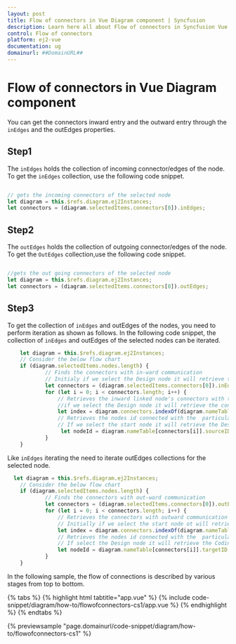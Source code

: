 ```yaml
---
layout: post
title: Flow of connectors in Vue Diagram component | Syncfusion
description: Learn here all about Flow of connectors in Syncfusion Vue Diagram component of Syncfusion Essential JS 2 and more.
control: Flow of connectors 
platform: ej2-vue
documentation: ug
domainurl: ##DomainURL##
---
```


# Flow of connectors in Vue Diagram component

You can get the connectors inward entry and the outward entry through the `inEdges` and the outEdges properties.

## Step1

The `inEdges` holds the collection of incoming connector/edges of the node. To get the `inEdges` collection, use the following code snippet.

 ```ts

// gets the incoming connectors of the selected node
let diagram = this.$refs.diagram.ej2Instances;
let connectors = (diagram.selectedItems.connectors[0]).inEdges;

 ```

## Step2

The `outEdges` holds the collection of outgoing connector/edges of the node. To get the `OutEdges` collection,use the following code snippet.

```ts

//gets the out going connectors of the selected node
let diagram = this.$refs.diagram.ej2Instances;
let connectors = (diagram.selectedItems.connectors[0]).outEdges;

```

## Step3

To get the collection of `inEdges` and outEdges of the nodes, you need to perform iteration as shown as follows. In the following code snippet, the collection of `inEdges` and outEdges of the selected nodes can be iterated.

```ts
    let diagram = this.$refs.diagram.ej2Instances;
    // Consider the below flow chart
    if (diagram.selectedItems.nodes.length) {
            // Finds the connectors with in-ward communication
            // Initialy if we select the Design node it will retrieve the connector between the design node and the start node
            let connectors = (diagram.selectedItems.connectors[0]).inEdges;
            for (let i = 0; i < connectors.length; i++) {
                // Retrieves the inward linked node's connectors with the particular node.
                //if we select the Design node it will retrieve the connectors between the Start and the design node. And connectors in between the Design and Design error node.
                let index = diagram.connectors.indexOf(diagram.nameTable[connectors[i]]);
                // Retrieves the nodes id connected with the  particular node based on the  connector's source
                // If we select the start node it will retrieve the Design node.
                 let nodeId = diagram.nameTable[connectors[i]].sourceID;
            }
    }

```

Like `inEdges` iterating the need to iterate outEdges collections for the selected node.

```ts
  let diagram = this.$refs.diagram.ej2Instances;
    // Consider the below flow chart
    if (diagram.selectedItems.nodes.length) {
            // Finds the connectors with out-ward communication
            let connectors = (diagram.selectedItems.connectors[0]).outEdges;
            for (let i = 0; i < connectors.length; i++) {
                // Retrieves the connectors with outward communication with the selected node
                // Initially if we select the start node ot will retrieve the connectors between start node and the design node
                let index = diagram.connectors.indexOf(diagram.nameTable[connectors[i]]);
                // Retrieves the nodes id connected with the  particular node based on the  connector's target
                // If select the Design node it will retrieve the Coding node
                let nodeId = diagram.nameTable[connectors[i]].targetID;
            }
    }

```

In the following sample, the flow of connections is described by various stages from top to bottom.

{% tabs %}
{% highlight html tabtitle="app.vue" %}
{% include code-snippet/diagram/how-to/flowofconnectors-cs1/app.vue %}
{% endhighlight %}
{% endtabs %}
        
{% previewsample "page.domainurl/code-snippet/diagram/how-to/flowofconnectors-cs1" %}